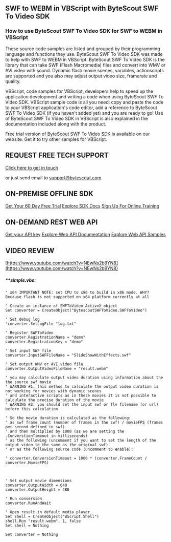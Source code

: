 ## SWF to WEBM in VBScript with ByteScout SWF To Video SDK

### How to use ByteScout SWF To Video SDK for SWF to WEBM in VBScript

These source code samples are listed and grouped by their programming language and functions they use. ByteScout SWF To Video SDK was made to help with SWF to WEBM in VBScript. ByteScout SWF To Video SDK is the library that can take SWF (Flash Macromedia) files and convert into WMV or AVI video with sound. Dynamic flash movie scenes, variables, actionscripts are supported and you also may adjust output video size, framerate and quality.

VBScript, code samples for VBScript, developers help to speed up the application development and writing a code when using ByteScout SWF To Video SDK. VBScript sample code is all you need: copy and paste the code to your VBScript application's code editor, add a reference to ByteScout SWF To Video SDK (if you haven't added yet) and you are ready to go! Use of ByteScout SWF To Video SDK in VBScript is also explained in the documentation included along with the product.

Free trial version of ByteScout SWF To Video SDK is available on our website. Get it to try other samples for VBScript.

## REQUEST FREE TECH SUPPORT

[Click here to get in touch](https://bytescout.zendesk.com/hc/en-us/requests/new?subject=ByteScout%20SWF%20To%20Video%20SDK%20Question)

or just send email to [support@bytescout.com](mailto:support@bytescout.com?subject=ByteScout%20SWF%20To%20Video%20SDK%20Question) 

## ON-PREMISE OFFLINE SDK 

[Get Your 60 Day Free Trial](https://bytescout.com/download/web-installer?utm_source=github-readme)
[Explore SDK Docs](https://bytescout.com/documentation/index.html?utm_source=github-readme)
[Sign Up For Online Training](https://academy.bytescout.com/)


## ON-DEMAND REST WEB API

[Get your API key](https://pdf.co/documentation/api?utm_source=github-readme)
[Explore Web API Documentation](https://pdf.co/documentation/api?utm_source=github-readme)
[Explore Web API Samples](https://github.com/bytescout/ByteScout-SDK-SourceCode/tree/master/PDF.co%20Web%20API)

## VIDEO REVIEW

[https://www.youtube.com/watch?v=NEwNs2b9YN8](https://www.youtube.com/watch?v=NEwNs2b9YN8)




<!-- code block begin -->

##### ****simple.vbs:**
    
```
' x64 IMPORTANT NOTE: set CPU to x86 to build in x86 mode. WHY? Because flash is not supported on x64 platform currently at all

' Create an instance of SWFToVideo ActiveX object
Set converter = CreateObject("BytescoutSWFToVideo.SWFToVideo")

' Set debug log
'converter.SetLogFile "log.txt"

' Register SWFToVideo
converter.RegistrationName = "demo"
converter.RegistrationKey = "demo"

' Set input SWF file
converter.InputSWFFileName = "SlideShowWithEffects.swf"
	
' Set output WMV or AVI video file
converter.OutputVideoFileName = "result.webm"

' you may calculate output video duration using information about the the source swf movie
' WARNING #1: this method to calculate the output video duration is not working for movies with dynamic scenes 
' and interactive scripts as in these movies it is not possible to calculate the precise duration of the movie 
' WARNING #2: you should set the input swf or flv filename (or url) before this calculation

' So the movie duration is calculated as the following:
' as swf frame count (number of frames in the swf) / movieFPS (frames per second defined in swf)
' and then multiplied by 1000 (as we are setting the .ConverstionTimeout in milliseconds)
' as the following (uncomment if you want to set the length of the output video to the same as the original swf)
' or as the following source code (uncomment to enable):

' converter.ConversionTimeout = 1000 * (converter.FrameCount / converter.MovieFPS)



' Set output movie dimensions
converter.OutputWidth = 640
converter.OutputHeight = 480

' Run conversion
converter.RunAndWait

' Open result in default media player
Set shell = CreateObject("WScript.Shell")
shell.Run "result.webm", 1, false
Set shell = Nothing

Set converter = Nothing

```

<!-- code block end -->